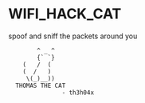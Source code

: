 # WIFI_HACK_CAT

spoof and sniff the packets around you 

            ^ _ ^                      
            {` `}   
        (   /  (           
        (  /   )    
         \(_)__))    
      THOMAS THE CAT 
                   - th3h04x

